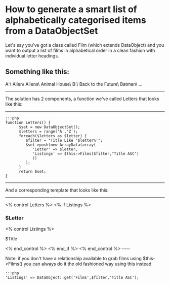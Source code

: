 # How to generate a smart list of alphabetically categorised items from a DataObjectSet

Let's say you've got a class called Film (which extends DataObject) and you want to output a list of films in
alphabetical order in a clean fashion with individual letter headings.

Something like this:
----


A:\\
Alien\\
Aliens\\
Animal House\\
B:\\
Back to the Future\\
Batman\\
...

----


The solution has 2 components, a function we've called Letters that looks like this:

----

	:::php
	function Letters() { 
	      $set = new DataObjectSet(); 
	      $letters = range('A','Z');
	      foreach($letters as $letter) { 
	         $filter = "Title Like '$letter%'"; 
	         $set->push(new ArrayData(array( 
	            'Letter' => $letter, 
	            'Listings' => $this->Films($filter,"Title ASC") 
	            )) 
	         ); 
	      } 
	      return $set; 
	}

----


And a corresponding template that looks like this:

----
<html>
<% control Letters %>
<% if Listings %>
<h3>$Letter</h3>
<% control Listings %>
<p>$Title</p>
<% end_control %>
<% end_if %>
<% end_control %>
</html>
----

Note: if you don't have a relationship available to grab films using $this->Films() you can always do it the old
fashioned way using this instead

	:::php
	'Listings' => DataObject::get('Films',$filter,'Title ASC');


